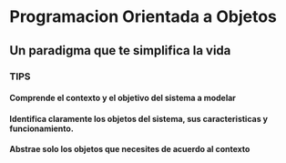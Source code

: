 # Programacion Orientada a Objetos
## Un paradigma que te simplifica la vida
### TIPS
#### Comprende el contexto y el objetivo del sistema a modelar
#### Identifica claramente los objetos del sistema, sus caracteristicas y funcionamiento.
#### Abstrae solo los objetos que necesites de acuerdo al contexto
